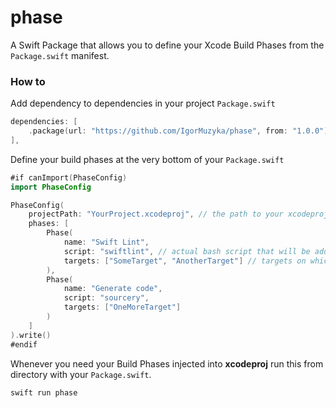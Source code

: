 # phase

A Swift Package that allows you to define your Xcode Build Phases from the `Package.swift` manifest.

### How to

Add dependency to dependencies in your project `Package.swift`

```swift
dependencies: [
	.package(url: "https://github.com/IgorMuzyka/phase", from: "1.0.0"),  
],
```

Define your build phases at the very bottom of your `Package.swift`

```swift
#if canImport(PhaseConfig)
import PhaseConfig

PhaseConfig(
	projectPath: "YourProject.xcodeproj", // the path to your xcodeproj
	phases: [
		Phase(
            name: "Swift Lint", 
            script: "swiftlint", // actual bash script that will be added to xcodeproj build phase
            targets: ["SomeTarget", "AnotherTarget"] // targets on which to apply
        ),
        Phase(
            name: "Generate code",
            script: "sourcery",
            targets: ["OneMoreTarget"]
        )
	]
).write()
#endif
```

Whenever you need your Build Phases injected into **xcodeproj** run this from directory with your `Package.swift`.

```bash
swift run phase
```

